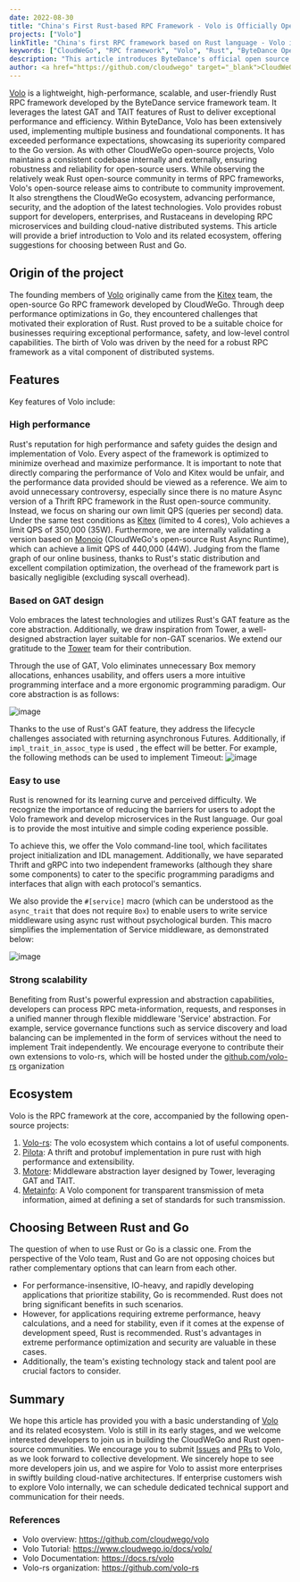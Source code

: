 ```yaml
---
date: 2022-08-30
title: "China's First Rust-based RPC Framework - Volo is Officially Open Source!"
projects: ["Volo"]
linkTitle: "China's first RPC framework based on Rust language - Volo is officially open source!"
keywords: ["CloudWeGo", "RPC framework", "Volo", "Rust", "ByteDance Open Source", "open source"]
description: "This article introduces ByteDance's official open source Rust RPC framework — Volo, and focuses on the project's origin, main features and related ecosystem."
author: <a href="https://github.com/cloudwego" target="_blank">CloudWeGo Team</a>
---
```


[Volo](https://github.com/cloudwego/volo) is a lightweight, high-performance, scalable, and user-friendly Rust RPC framework developed by the ByteDance service framework team. It leverages the latest GAT and TAIT features of Rust to deliver exceptional performance and efficiency.
Within ByteDance, Volo has been extensively used, implementing multiple business and foundational components. It has exceeded performance expectations, showcasing its superiority compared to the Go version. As with other CloudWeGo open-source projects, Volo maintains a consistent codebase internally and externally, ensuring robustness and reliability for open-source users.
While observing the relatively weak Rust open-source community in terms of RPC frameworks, Volo's open-source release aims to contribute to community improvement. It also strengthens the CloudWeGo ecosystem, advancing performance, security, and the adoption of the latest technologies. Volo provides robust support for developers, enterprises, and Rustaceans in developing RPC microservices and building cloud-native distributed systems.
This article will provide a brief introduction to Volo and its related ecosystem, offering suggestions for choosing between Rust and Go.

## Origin of the project

The founding members of [Volo](https://github.com/cloudwego/volo) originally came from the [Kitex](https://github.com/cloudwego/kitex) team, the open-source Go RPC framework developed by CloudWeGo. Through deep performance optimizations in Go, they encountered challenges that motivated their exploration of Rust. Rust proved to be a suitable choice for businesses requiring exceptional performance, safety, and low-level control capabilities. The birth of Volo was driven by the need for a robust RPC framework as a vital component of distributed systems.

## Features

Key features of Volo include:

### High performance

Rust's reputation for high performance and safety guides the design and implementation of Volo. Every aspect of the framework is optimized to minimize overhead and maximize performance.
It is important to note that directly comparing the performance of Volo and Kitex would be unfair, and the performance data provided should be viewed as a reference. We aim to avoid unnecessary controversy, especially since there is no mature Async version of a Thrift RPC framework in the Rust open-source community. Instead, we focus on sharing our own limit QPS (queries per second) data.
Under the same test conditions as [Kitex](https://github.com/cloudwego/kitex) (limited to 4 cores), Volo achieves a limit QPS of 350,000 (35W). Furthermore, we are internally validating a version based on [Monoio](https://github.com/bytedance/monoio) (CloudWeGo's open-source Rust Async Runtime), which can achieve a limit QPS of 440,000 (44W).
Judging from the flame graph of our online business, thanks to Rust's static distribution and excellent compilation optimization, the overhead of the framework part is basically negligible (excluding syscall overhead).

### Based on GAT design

Volo embraces the latest technologies and utilizes Rust's GAT feature as the core abstraction. Additionally, we draw inspiration from Tower, a well-designed abstraction layer suitable for non-GAT scenarios. We extend our gratitude to the [Tower](https://github.com/tower-rs/tower) team for their contribution.

Through the use of GAT, Volo eliminates unnecessary Box memory allocations, enhances usability, and offers users a more intuitive programming interface and a more ergonomic programming paradigm.
Our core abstraction is as follows:

![image](/img/blog/opensource_volo/1.png)

Thanks to the use of Rust's GAT feature, they address the lifecycle challenges associated with returning asynchronous Futures. Additionally, if `impl_trait_in_assoc_type` is used , the effect will be better. For example, the following methods can be used to implement Timeout:
![image](/img/blog/opensource_volo/2.png)

### Easy to use

Rust is renowned for its learning curve and perceived difficulty. We recognize the importance of reducing the barriers for users to adopt the Volo framework and develop microservices in the Rust language. Our goal is to provide the most intuitive and simple coding experience possible.

To achieve this, we offer the Volo command-line tool, which facilitates project initialization and IDL management. Additionally, we have separated Thrift and gRPC into two independent frameworks (although they share some components) to cater to the specific programming paradigms and interfaces that align with each protocol's semantics.

We also provide the `#[service]` macro (which can be understood as the `async_trait` that does not require `Box`) to enable users to write service middleware using async rust without psychological burden.
This macro simplifies the implementation of Service middleware, as demonstrated below:

![image](/img/blog/opensource_volo/3.png)

### Strong scalability

Benefiting from Rust's powerful expression and abstraction capabilities, developers can process RPC meta-information, requests, and responses in a unified manner through flexible middleware 'Service' abstraction.
For example, service governance functions such as service discovery and load balancing can be implemented in the form of services without the need to implement Trait independently.
We encourage everyone to contribute their own extensions to volo-rs, which will be hosted under the [github.com/volo-rs](http://github.com/volo-rs) organization

## Ecosystem

Volo is the RPC framework at the core, accompanied by the following open-source projects:

1. [Volo-rs](https://github.com/volo-rs): The volo ecosystem which contains a lot of useful components.
2. [Pilota](https://github.com/cloudwego/pilota): A thrift and protobuf implementation in pure rust with high performance and extensibility.
3. [Motore](https://github.com/cloudwego/motore): Middleware abstraction layer designed by Tower, leveraging GAT and TAIT.
4. [Metainfo](https://github.com/cloudwego/metainfo): A Volo component for transparent transmission of meta information, aimed at defining a set of standards for such transmission.

## Choosing Between Rust and Go

The question of when to use Rust or Go is a classic one. From the perspective of the Volo team, Rust and Go are not opposing choices but rather complementary options that can learn from each other.

- For performance-insensitive, IO-heavy, and rapidly developing applications that prioritize stability, Go is recommended. Rust does not bring significant benefits in such scenarios.
- However, for applications requiring extreme performance, heavy calculations, and a need for stability, even if it comes at the expense of development speed, Rust is recommended. Rust's advantages in extreme performance optimization and security are valuable in these cases.
- Additionally, the team's existing technology stack and talent pool are crucial factors to consider.

## Summary

We hope this article has provided you with a basic understanding of [Volo](https://github.com/cloudwego/volo) and its related ecosystem. Volo is still in its early stages, and we welcome interested developers to join us in building the CloudWeGo and Rust open-source communities. We encourage you to submit [Issues](https://github.com/cloudwego/volo/issues) and [PRs](https://github.com/cloudwego/volo/pulls) to Volo, as we look forward to collective development. We sincerely hope to see more developers join us, and we aspire for Volo to assist more enterprises in swiftly building cloud-native architectures. If enterprise customers wish to explore Volo internally, we can schedule dedicated technical support and communication for their needs.

### References

- Volo overview: https://github.com/cloudwego/volo
- Volo Tutorial: https://www.cloudwego.io/docs/volo/
- Volo Documentation: https://docs.rs/volo
- Volo-rs organization: https://github.com/volo-rs

